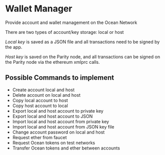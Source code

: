 # Wallet Manager
Provide account and wallet management on the Ocean Network

There are two types of account/key storage: local or host

*Local key* is saved as a JSON file and all transactions need to be signed by the app.

*Host key* is saved on the Parity node, and all transactions can be signed on the Parity node via the ethereum xmlprc calls. 

## Possible Commands to implement

*  Create account local and host
*  Delete account on local and host
*  Copy local account to host
*  Copy host account to local
*  Export local and host account to private key
*  Export local and host account to JSON
*  Import local and host account from private key
*  Import local and host account from JSON key file
*  Change account password on local and host
*  Request ether from faucet
*  Request Ocean tokens on test networks
*  Transfer Ocean tokens and ether between accounts
